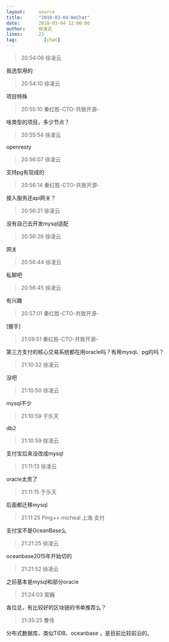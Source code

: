 ```yaml
---
layout:     source 
title:      "2018-03-04-WeChat"
date:       2018-03-04 12:00:00
author:     徐凌云
lines:      23 
tag:		  [chat]
---
```

> 20:54:06  徐凌云  
   
我选型用的  
   
> 20:54:10  徐凌云  
   
项目特殊  
   
> 20:55:10  秦红胜-CTO-共致开源-  
   
啥类型的项目，多少节点？  
   
> 20:55:54  徐凌云  
   
openresty  
   
> 20:56:07  徐凌云  
   
支持pg有现成的  
   
> 20:56:14  秦红胜-CTO-共致开源-  
   
接入服务还api网关？  
   
> 20:56:21  徐凌云  
   
没有自己去开发mysql适配  
   
> 20:56:26  徐凌云  
   
网关  
   
> 20:56:44  徐凌云  
   
私聊吧  
   
> 20:56:45  徐凌云  
   
有兴趣  
   
> 20:57:01  秦红胜-CTO-共致开源-  
   
[握手]  
   
> 21:09:51  秦红胜-CTO-共致开源-  
   
第三方支付的核心交易系统都在用oracle吗？有用mysql、pg的吗？  
   
> 21:10:32  徐凌云  
   
没吧  
   
> 21:10:50  徐凌云  
   
mysql不少  
   
> 21:10:59  于乐天  
   
db2  
   
> 21:10:59  徐凌云  
   
支付宝后来没改成mysql  
   
> 21:11:13  徐凌云  
   
oracle太贵了  
   
> 21:11:15  于乐天  
   
后面都迁移mysql  
   
> 21:11:25  Ping++ micheal 上海 支付   
   
支付宝不是OceanBase么  
   
> 21:21:25  徐凌云  
   
oceanbase2015年开始切的  
   
> 21:21:52  徐凌云  
   
之前基本是mysql和部分oracle  
   
> 21:24:03  窦巍  
   
各位总，有比较好的区块链的书单推荐么？  
   
> 21:35:25  曹伟  
   
分布式数据库，类似TiDB、oceanbase ，是目前比较前沿的。  
   
